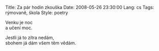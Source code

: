 Title: Za pár hodin zkouška
Date: 2008-05-26 23:30:00
Lang: cs
Tags: rýmovaně, škola
Style: poetry

Venku je noc<br>
a učení moc.

Jestli já to zítra nedám,<br>
sbohem já dám všem těm vědám.
